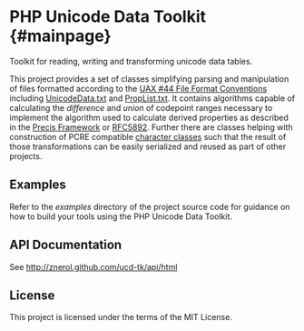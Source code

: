 PHP Unicode Data Toolkit                                            {#mainpage}
========================

Toolkit for reading, writing and transforming unicode data tables.

This project provides a set of classes simplifying parsing and manipulation of
files formatted according to the [UAX #44 File Format Conventions] including
[UnicodeData.txt] and [PropList.txt]. It contains algorithms capable of
calculating the _difference_ and _union_ of codepoint ranges necessary to
implement the algorithm used to calculate derived properties as described in
the [Precis Framework] or [RFC5892]. Further there are classes helping with
construction of PCRE compatible [character classes] such that the result of
those transformations can be easily serialized and reused as part of other
projects.

Examples
--------

Refer to the _examples_ directory of the project source code for guidance on
how to build your tools using the PHP Unicode Data Toolkit.

API Documentation
-----------------

See http://znerol.github.com/ucd-tk/api/html

License
-------

This project is licensed under the terms of the MIT License.

[UAX #44 File Format Conventions]:
  http://www.unicode.org/reports/tr44/#Format_Conventions
[UnicodeData.txt]:
  http://www.unicode.org/Public/UNIDATA/UnicodeData.txt
[PropList.txt]:
  http://www.unicode.org/Public/UNIDATA/PropList.txt
[Precis Framework]:
  http://tools.ietf.org/html/draft-ietf-precis-framework-06#section-7
  "Precis Framework IETF Draft 6 - Section 7"
[RFC5892]:
  http://tools.ietf.org/html/rfc5892#section-3
  "RFC5892 - Section 3"
[character classes]:
  http://php.net/manual/en/regexp.reference.character-classes.php
